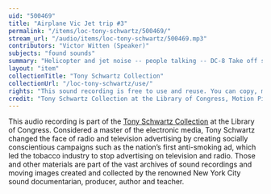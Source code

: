 ```yaml
---
uid: "500469"
title: "Airplane Vic Jet trip #3"
permalink: "/items/loc-tony-schwartz/500469/"
stream_url: "/audio/items/loc-tony-schwartz/500469.mp3"
contributors: "Victor Witten (Speaker)"
subjects: "found sounds"
summary: "Helicopter and jet noise -- people talking -- DC-8 Take off sound -- Stewardess and airport announcements -- noise of interior of cruising jet -- See paper file for accompanying material."
layout: "item"
collectionTitle: "Tony Schwartz Collection"
collectionUrl: "/loc-tony-schwartz/use/"
rights: "This sound recording is free to use and reuse. You can copy, modify, distribute and perform the work, even for commercial purposes, all without asking permission. Attribution is recommended but not required."
credit: "Tony Schwartz Collection at the Library of Congress, Motion Picture, Broadcasting and Recorded Sound Division."
---
```


This audio recording is part of the [Tony Schwartz Collection](https://www.loc.gov/rr/record/schwartzcollection.html) at the Library of Congress. Considered a master of the electronic media, Tony Schwartz changed the face of radio and television advertising by creating socially conscientious campaigns such as the nation’s first anti-smoking ad, which led the tobacco industry to stop advertising on television and radio. Those and other materials are part of the vast archives of sound recordings and moving images created and collected by the renowned New York City sound documentarian, producer, author and teacher.